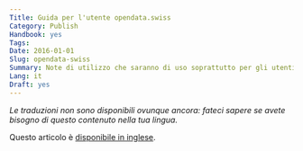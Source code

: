 ```yaml
---
Title: Guida per l'utente opendata.swiss
Category: Publish
Handbook: yes
Tags:
Date: 2016-01-01
Slug: opendata-swiss
Summary: Note di utilizzo che saranno di uso soprattutto per gli utenti del governo che vorrebbero sapere come pubblicare i dati a livello nazionale.
Lang: it
Draft: yes
---
```


<em>Le traduzioni non sono disponibili ovunque ancora: fateci sapere se avete bisogno di questo contenuto nella tua lingua.</em>

Questo articolo è [disponibile in inglese](/en/publish/opendata-swiss).
